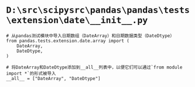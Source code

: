 # `D:\src\scipysrc\pandas\pandas\tests\extension\date\__init__.py`

```
# 从pandas测试模块中导入日期数组（DateArray）和日期数据类型（DateDtype）
from pandas.tests.extension.date.array import (
    DateArray,
    DateDtype,
)

# 将DateArray和DateDtype添加到__all__列表中，以便它们可以通过`from module import *`的形式被导入
__all__ = ["DateArray", "DateDtype"]
```
